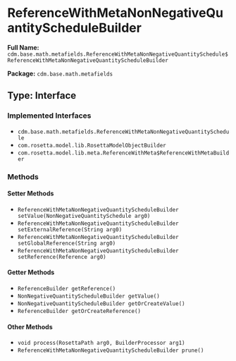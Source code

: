 # ReferenceWithMetaNonNegativeQuantityScheduleBuilder

**Full Name:** `cdm.base.math.metafields.ReferenceWithMetaNonNegativeQuantitySchedule$ReferenceWithMetaNonNegativeQuantityScheduleBuilder`

**Package:** `cdm.base.math.metafields`

## Type: Interface

### Implemented Interfaces

- `cdm.base.math.metafields.ReferenceWithMetaNonNegativeQuantitySchedule`
- `com.rosetta.model.lib.RosettaModelObjectBuilder`
- `com.rosetta.model.lib.meta.ReferenceWithMeta$ReferenceWithMetaBuilder`

### Methods

#### Setter Methods

- `ReferenceWithMetaNonNegativeQuantityScheduleBuilder setValue(NonNegativeQuantitySchedule arg0)`
- `ReferenceWithMetaNonNegativeQuantityScheduleBuilder setExternalReference(String arg0)`
- `ReferenceWithMetaNonNegativeQuantityScheduleBuilder setGlobalReference(String arg0)`
- `ReferenceWithMetaNonNegativeQuantityScheduleBuilder setReference(Reference arg0)`

#### Getter Methods

- `ReferenceBuilder getReference()`
- `NonNegativeQuantityScheduleBuilder getValue()`
- `NonNegativeQuantityScheduleBuilder getOrCreateValue()`
- `ReferenceBuilder getOrCreateReference()`

#### Other Methods

- `void process(RosettaPath arg0, BuilderProcessor arg1)`
- `ReferenceWithMetaNonNegativeQuantityScheduleBuilder prune()`

